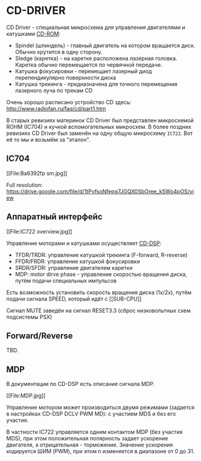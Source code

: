 # CD-DRIVER

CD Driver - специальная микросхема для управления двигателями и катушками [CD-ROM](cd.md):

- Spindel (шпиндель) - главный двигатель на котором вращается диск. Обычно крутится в одну сторону.
- Sledge (каретка) - на каретке расположена лазерная головка. Каретка обычно перемещается по червячной передаче.
- Катушка фокусировки - перемещает лазерный диод перепендикулярно поверхности диска
- Катушка трекинга - предназначена для точного перемещения лазерного луча по трекам CD

Очень хорошо расписано устройство CD здесь: http://www.radiofan.ru/faq/cd/part1.htm

В старых ревизиях материнок CD Driver был представлен микросхемой ROHM (IC704) и кучкой вспомогательных микросхем. В более поздних ревизиях CD Driver был заменён на одну общую микросхему `IC722`. Вот её то мы и возьмём за "эталон".

## IC704

[[File:Ba6392fp sm.jpg]]

Full resolution: https://drive.google.com/file/d/1tPvfsoNfepg7JGQX0SbOree_kSWo4pOS/view

## Аппаратный интерфейс

[[File:IC722 overview.jpg]]

Управление моторами и катушками осуществляет [CD-DSP](cddsp.md):

- TFDR/TRDR: управление катушкой трекинга (F-forward, R-reverse)
- FFDR/FRDR: управление катушкой фокусировки
- SRDR/SFDR: управление двигателем каретки
- MDP: motor dirve phase - управление скоростью вращения диска, путём подачи специальных импульсов

Есть возможность установить скорость вращения диска (1x/2x), путём подачи сигнала SPEED, который идёт с [[SUB-CPU]]

Сигнал MUTE заведён на сигнал RESET3.3 (сброс низковольтных схем подсистемы PSX)

## Forward/Reverse

TBD.

## MDP

В документации по CD-DSP есть описание сигнала MDP.

[[File:MDP.jpg]]

Управление мотором может производиться двумя режимами (задается в настройках CD-DSP DCLV PWM MD): с участием MDS и без его участия.

В частности IC722 управляется одним контактом MDP (без участия MDS), при этом положительная полярность задает ускорение двигателя, а отрицательная - торможение. Значение ускорения кодируется ШИМ (PWM), при этом n изменяется в диапазоне от 0 до 31.
